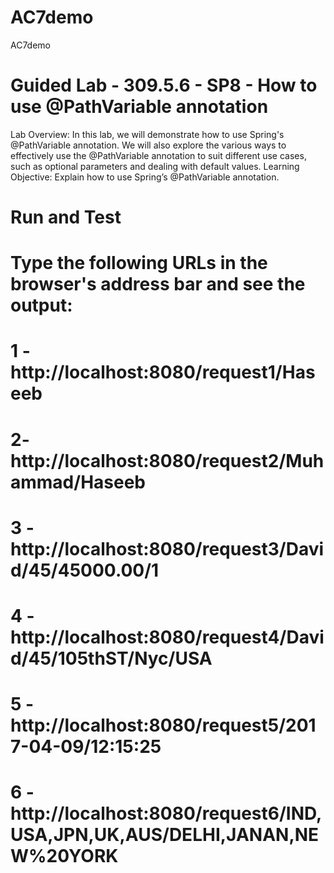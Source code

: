 # AC7demo
AC7demo
# Guided Lab - 309.5.6 - SP8 - How to use @PathVariable annotation
Lab Overview:
In this lab, we will demonstrate how to use Spring's @PathVariable annotation. We will also explore the various ways to effectively use the @PathVariable annotation to suit different use cases, such as optional parameters and dealing with default values.
Learning Objective:
Explain how to use Spring’s @PathVariable annotation.

# Run and Test
# Type the following URLs in the browser's address bar and see the output:
# 1 - http://localhost:8080/request1/Haseeb
# 2- http://localhost:8080/request2/Muhammad/Haseeb
# 3 - http://localhost:8080/request3/David/45/45000.00/1
# 4 - http://localhost:8080/request4/David/45/105thST/Nyc/USA
# 5 - http://localhost:8080/request5/2017-04-09/12:15:25
# 6 - http://localhost:8080/request6/IND,USA,JPN,UK,AUS/DELHI,JANAN,NEW%20YORK




